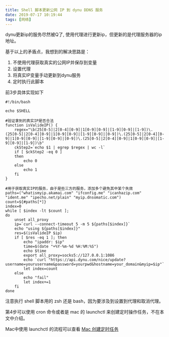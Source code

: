 ```yaml
---
title: Shell 脚本更新公网 IP 到 dynu DDNS 服务
date: 2019-07-17 10:19:44
tags: [网络]
---
```


dynu更新ip的服务尽然被Q了, 使用代理进行更新ip，但更新的是代理服务器的ip地址。

基于以上的矛盾点，我想到的解决思路是：

1. 不使用代理获取真实的公网IP并保存到变量
2. 设置代理
3. 将真实IP变量手动更新到dynu服务
4. 定时执行此脚本

<!-- more -->

前3步具体实现如下

``` shell
#!/bin/bash

echo $SHELL

#验证拿到的真实IP是否合法
function isValideIP() {
	regex="\b(25[0-5]|2[0-4][0-9]|1[0-9][0-9]|[1-9][0-9]|[1-9])\.(25[0-5]|2[0-4][0-9]|1[0-9][0-9]|[1-9][0-9]|[0-9])\.(25[0-5]|2[0-4][0-9]|1[0-9][0-9]|[1-9][0-9]|[0-9])\.(25[0-5]|2[0-4][0-9]|1[0-9][0-9]|[1-9][0-9]|[1-9])\b"
	ckStep2=`echo $1 | egrep $regex | wc -l`
	if [ $ckStep2 -eq 0 ]
	then
		echo 0
	else
	    echo 1
	fi
}

#用于获取真实IP的服务，由于是些三方的服务，添加多个避免其中某个失效
paths=("whatismyip.akamai.com" "ifconfig.me" "icanhazip.com" "ident.me" "ipecho.net/plain" "myip.dnsomatic.com")
count=${#paths[*]} 
index=0
while [ $index -lt $count ];
do
	unset all_proxy
	ip=`curl --connect-timeout 5 -m 5 ${paths[$index]}`
	echo "using ${paths[$index]}"
	res=$(isValideIP $ip)
	if [ $res -eq 1 ]; then
		echo "ipaddr: $ip"
		time=$(date "+%Y-%m-%d %H:%M:%S")
		echo $time
		export all_proxy=socks5://127.0.0.1:1086
		echo `curl "https://api.dynu.com/nice/update?username=yourusername&password=yourpwd&hostname=your_domain&myip=$ip"`
		let index=count
	else
		echo "fail"
		let index+=1
	fi
done
```

注意执行 shell 脚本用的 zsh 还是 bash，因为要涉及到设置到代理和取消代理。

第4步可以使用 cron 命令或者是 mac 的 launchctl 来创建定时操作任务，不在本文中介绍。

Mac中使用 launchctl 的流程可以查看 [Mac 创建定时任务](http://www.yangjie.hu/2019/07/16/launchctl-in-mac/)